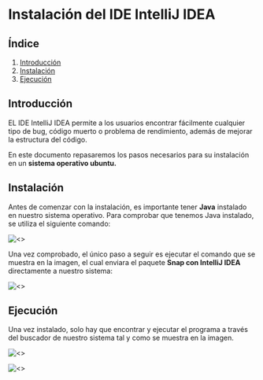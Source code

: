 # Instalación del IDE IntelliJ IDEA

## Índice
1. [Introducción](#introducción)
2. [Instalación](#instalación)
3. [Ejecución](#ejecución)

## Introducción
EL IDE IntelliJ IDEA permite a los usuarios encontrar fácilmente cualquier tipo de bug, código muerto o problema de rendimiento, además de mejorar la estructura del código.

En este documento repasaremos los pasos necesarios para su instalación en un **sistema operativo ubuntu.**

## Instalación
Antes de comenzar con la instalación, es importante tener **Java** instalado en nuestro sistema operativo. Para comprobar que tenemos Java instalado, se utiliza el siguiente comando:

![<>](img/version.png)

Una vez comprobado, el único paso a seguir es ejecutar el comando que se muestra en la imagen, el cual enviara el paquete **Snap con IntelliJ IDEA** directamente a nuestro sistema:

![<>](img/install.png)

## Ejecución
Una vez instalado, solo hay que encontrar y ejecutar el programa a través del buscador de nuestro sistema tal y como se muestra en la imagen.

![<>](img/buscar.png)

![<>](img/abrir.png)

